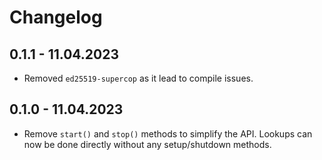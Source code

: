 # Changelog

## 0.1.1 - 11.04.2023

- Removed `ed25519-supercop` as it lead to compile issues.

## 0.1.0 - 11.04.2023

- Remove `start()` and `stop()` methods to simplify the API. Lookups can now be done directly without any setup/shutdown methods.